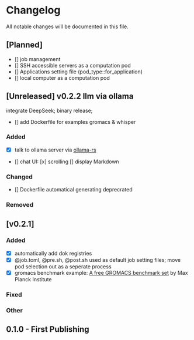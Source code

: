 # Changelog
All notable changes will be documented in this file.

## [Planned]
- [] job management
- [] SSH accessible servers as a computation pod 
- [] Applications setting file (pod_type::for_application)
- [] local computer as a computation pod

## [Unreleased] v0.2.2 llm via ollama
integrate DeepSeek; binary release;
- [] add Dockerfile for examples gromacs & whisper 

### Added
- [x] talk to ollama server via [ollama-rs](https://github.com/pepperoni21/ollama-rs)
- [] chat UI: [x] scrolling [] display Markdown

### Changed
- [] Dockerfile automatical generating deprecrated


### Removed

## [v0.2.1]

### Added
- [x] automatically add dok registries
- [x] @job.toml, @pre.sh, @post.sh used as default job setting files; move pod selection out as a seperate process
- [x] gromacs benchmark example: [A free GROMACS benchmark set](https://www.mpinat.mpg.de/grubmueller/bench) by Max Planck Institute

### Fixed


### Other


## 0.1.0 - First Publishing
